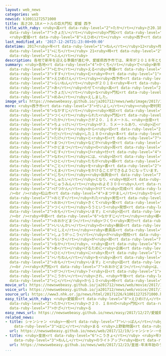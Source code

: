 ```yaml
---
layout: web_news
categories: web
newsid: k10011272571000
title: 高さ20.18メートルの巨大門松 愛媛 西予
title_with_ruby: <ruby>高<rt data-ruby-level="2">たか</rt></ruby>さ20.18メートルの<ruby>巨大<rt
  data-ruby-level="7">きょだい</rt></ruby><ruby>門松<rt data-ruby-level="7">かどまつ</rt></ruby>
  <ruby>愛媛<rt data-ruby-level="8">えひめ</rt></ruby> <ruby>西予<rt data-ruby-level="3">せいよ</rt></ruby>
last_modified_at: '2017-12-26T21:23:00+09:00'
datetime: 2017<ruby>年<rt data-ruby-level="1">ねん</rt></ruby>12<ruby>月<rt data-ruby-level="1">がつ</rt></ruby>26<ruby>日<rt
  data-ruby-level="1">にち</rt></ruby> 21<ruby>時<rt data-ruby-level="2">じ</rt></ruby>23<ruby>分<rt
  data-ruby-level="2">ふん</rt></ruby>
description: 各地で新年を迎える準備が進む中、愛媛県西予市では、来年が２０１８年となるのに合わせて高さ２０．１８メートルの巨大な門松がお目見えしました。
summary: <ruby>各地<rt data-ruby-level="4">かくち</rt></ruby>で<ruby>新年<rt data-ruby-level="2">しんねん</rt></ruby>を<ruby>迎<rt
  data-ruby-level="7">むか</rt></ruby>える<ruby>準備<rt data-ruby-level="5">じゅんび</rt></ruby>が<ruby>進<rt
  data-ruby-level="3">すす</rt></ruby>む<ruby>中<rt data-ruby-level="1">なか</rt></ruby>、<ruby>愛媛県<rt
  data-ruby-level="8">えひめけん</rt></ruby><ruby>西予市<rt data-ruby-level="3">せいよし</rt></ruby>では、<ruby>来年<rt
  data-ruby-level="2">らいねん</rt></ruby>が２０１８<ruby>年<rt data-ruby-level="1">ねん</rt></ruby>となるのに<ruby>合<rt
  data-ruby-level="2">あ</rt></ruby>わせて<ruby>高<rt data-ruby-level="2">たか</rt></ruby>さ２０．１８メートルの<ruby>巨大<rt
  data-ruby-level="7">きょだい</rt></ruby>な<ruby>門松<rt data-ruby-level="7">かどまつ</rt></ruby>がお<ruby>目見<rt
  data-ruby-level="1">めみ</rt></ruby>えしました。
image_url: https://newswebeasy.github.io/ja201712/news/web/image/2017/12/26/K10011272571_1712262103_1712262123_01_03.jpg
more: <ruby>西予市<rt data-ruby-level="3">せいよし</rt></ruby><ruby>野村町<rt data-ruby-level="2">のむらちょう</rt></ruby>にある<ruby>中筋<rt
  data-ruby-level="6">なかすじ</rt></ruby><ruby>地区<rt data-ruby-level="3">ちく</rt></ruby>グラウンドに<ruby>作<rt
  data-ruby-level="2">つく</rt></ruby>られた<ruby>門松<rt data-ruby-level="7">かどまつ</rt></ruby>は、<ruby>高<rt
  data-ruby-level="2">たか</rt></ruby>さが２０．１８メートル、<ruby>台座<rt data-ruby-level="6">だいざ</rt></ruby>の<ruby>直径<rt
  data-ruby-level="4">ちょっけい</rt></ruby>が３．５メートルあり、<ruby>近<rt data-ruby-level="2">ちか</rt></ruby>くの<ruby>山<rt
  data-ruby-level="1">やま</rt></ruby>から<ruby>切<rt data-ruby-level="2">き</rt></ruby>り<ruby>出<rt
  data-ruby-level="2">だ</rt></ruby>した１８０<ruby>本<rt data-ruby-level="1">ほん</rt></ruby>の<ruby>竹<rt
  data-ruby-level="1">たけ</rt></ruby>と<ruby>杉<rt data-ruby-level="7">すぎ</rt></ruby>や<ruby>松<rt
  data-ruby-level="4">まつ</rt></ruby>などが<ruby>使<rt data-ruby-level="3">つか</rt></ruby>われています。<ruby>門松<rt
  data-ruby-level="7">かどまつ</rt></ruby>の<ruby>周<rt data-ruby-level="4">まわ</rt></ruby>りに<ruby>結<rt
  data-ruby-level="4">むす</rt></ruby>び<ruby>付<rt data-ruby-level="4">つ</rt></ruby>けられた<ruby>縄<rt
  data-ruby-level="7">なわ</rt></ruby>には、<ruby>訪<rt data-ruby-level="7">おとず</rt></ruby>れた<ruby>人<rt
  data-ruby-level="1">ひと</rt></ruby>たちが<ruby>願<rt data-ruby-level="4">ねが</rt></ruby>い<ruby>事<rt
  data-ruby-level="4">ごと</rt></ruby>を<ruby>書<rt data-ruby-level="2">か</rt></ruby>いた<ruby>絵馬<rt
  data-ruby-level="7">えま</rt></ruby>をかけることができるようになっています。<ruby>地元<rt data-ruby-level="2">じもと</rt></ruby>の<ruby>自治<rt
  data-ruby-level="4">じち</rt></ruby><ruby>振興会<rt data-ruby-level="7">しんこうかい</rt></ruby>が<ruby>主体<rt
  data-ruby-level="3">しゅたい</rt></ruby>となり、<ruby>地区<rt data-ruby-level="3">ちく</rt></ruby>の<ruby>住民<rt
  data-ruby-level="4">じゅうみん</rt></ruby>およそ３００<ruby>人<rt data-ruby-level="1">にん</rt></ruby>が２か<ruby>月間<rt
  data-ruby-level="2">げつかん</rt></ruby>かけて<ruby>完成<rt data-ruby-level="4">かんせい</rt></ruby>させたということです。<br
  /><br /><ruby>松山市<rt data-ruby-level="4">まつやまし</rt></ruby>から<ruby>夫婦<rt data-ruby-level="7">ふうふ</rt></ruby>で<ruby>訪<rt
  data-ruby-level="7">おとず</rt></ruby>れた<ruby>男性<rt data-ruby-level="5">だんせい</rt></ruby>は「<ruby>大<rt
  data-ruby-level="1">おお</rt></ruby>きくて<ruby>驚<rt data-ruby-level="7">おどろ</rt></ruby>いた。<ruby>作<rt
  data-ruby-level="2">つく</rt></ruby>ろうという<ruby>発想<rt data-ruby-level="3">はっそう</rt></ruby>がすごいと<ruby>思<rt
  data-ruby-level="2">おも</rt></ruby>います」と<ruby>話<rt data-ruby-level="2">はな</rt></ruby>していました。<br
  /><br /><ruby>中筋<rt data-ruby-level="6">なかすじ</rt></ruby><ruby>郷<rt data-ruby-level="7">ごう</rt></ruby><ruby>大門松<rt
  data-ruby-level="7">おおかどまつ</rt></ruby>づくり<ruby>実行<rt data-ruby-level="3">じっこう</rt></ruby><ruby>委員会<rt
  data-ruby-level="3">いいんかい</rt></ruby>の<ruby>藤田<rt data-ruby-level="7">ふじた</rt></ruby><ruby>利恵<rt
  data-ruby-level="8">としえ</rt></ruby><ruby>委員長<rt data-ruby-level="3">いいんちょう</rt></ruby>は「<ruby>小学校<rt
  data-ruby-level="1">しょうがっこう</rt></ruby>が<ruby>閉校<rt data-ruby-level="6">へいこう</rt></ruby>し<ruby>地域<rt
  data-ruby-level="6">ちいき</rt></ruby>が<ruby>寂<rt data-ruby-level="7">さび</rt></ruby>しくなる<ruby>中<rt
  data-ruby-level="1">なか</rt></ruby>、<ruby>盛<rt data-ruby-level="6">も</rt></ruby>り<ruby>上<rt
  data-ruby-level="6">あ</rt></ruby>げるために<ruby>企画<rt data-ruby-level="7">きかく</rt></ruby>しました。たくさんの<ruby>人<rt
  data-ruby-level="1">ひと</rt></ruby>に<ruby>見<rt data-ruby-level="1">み</rt></ruby>にきてもらい、よい<ruby>一年<rt
  data-ruby-level="1">いちねん</rt></ruby>を<ruby>過<rt data-ruby-level="5">す</rt></ruby>ごしてもらえればと<ruby>思<rt
  data-ruby-level="2">おも</rt></ruby>います」と<ruby>話<rt data-ruby-level="2">はな</rt></ruby>していました。<br
  /><br /><ruby>大門松<rt data-ruby-level="7">おおかどまつ</rt></ruby>は、<ruby>来年<rt data-ruby-level="2">らいねん</rt></ruby>の１<ruby>月<rt
  data-ruby-level="1">がつ</rt></ruby>７<ruby>日<rt data-ruby-level="1">にち</rt></ruby>まで<ruby>公開<rt
  data-ruby-level="3">こうかい</rt></ruby>され、<ruby>午後<rt data-ruby-level="2">ごご</rt></ruby>６<ruby>時<rt
  data-ruby-level="2">じ</rt></ruby>から１０<ruby>時<rt data-ruby-level="2">じ</rt></ruby>まではライトアップされるということです。
movie_url: https://newswebeasy.github.io/ja201712/news/web/movie/2017/12/26/k10011272571_201712262103_201712262105.mp4
voice_url: https://newswebeasy.github.io/ja201712/news/web/voice/2017/12/26/k10011272571_201712262103_201712262105.mp3
source_url: https://www3.nhk.or.jp/news/html/20171226/k10011272571000.html
easy_title_with_ruby: <ruby>愛媛県<rt data-ruby-level="8">えひめけん</rt></ruby> <ruby>高<rt
  data-ruby-level="2">たか</rt></ruby>さ２０．１８ｍの<ruby>門松<rt data-ruby-level="7">かどまつ</rt></ruby>を<ruby>飾<rt
  data-ruby-level="7">かざ</rt></ruby>る
easy_news_url: https://newswebeasy.github.io/news/easy/2017/12/27/愛媛県-高さ2018mの門松を飾る
related_news:
- title: シャンシャン <ruby>一般<rt data-ruby-level="7">いっぱん</rt></ruby><ruby>公開<rt data-ruby-level="3">こうかい</rt></ruby><ruby>始<rt
    data-ruby-level="3">はじ</rt></ruby>まる <ruby>上野動物園<rt data-ruby-level="3">うえのどうぶつえん</rt></ruby>
  url: https://newswebeasy.github.io/news/web/2017/12/19/シャンシャン-一般公開始まる-上野動物園
- title: <ruby>皇居<rt data-ruby-level="6">こうきょ</rt></ruby> <ruby>年末<rt data-ruby-level="4">ねんまつ</rt></ruby><ruby>年始<rt
    data-ruby-level="3">ねんし</rt></ruby>のライトアップ<ruby>始<rt data-ruby-level="3">はじ</rt></ruby>まる
  url: https://newswebeasy.github.io/news/web/2017/12/23/皇居-年末年始のライトアップ始まる
...
```

